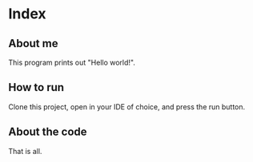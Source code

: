# Index
## About me 
This program prints out "Hello world!".
## How to run
Clone this project, open in your IDE of choice, and press the run button.
## About the code

That is all.
